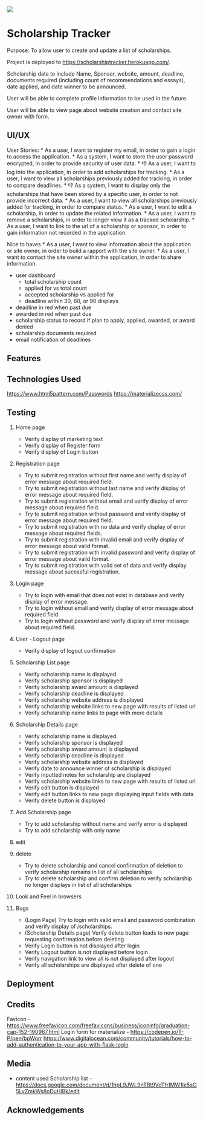 <img src="https://codeinstitute.s3.amazonaws.com/fullstack/ci_logo_small.png" style="margin: 0;">

# Scholarship Tracker

Purpose: To allow user to create and update a list of scholarships.

Project is deployed to https://scholarshiptracker.herokuapp.com/.

Scholarship data to include Name, Sponsor, website, amount, deadline, documents required (including count of recommendations and essays), date applied, and date winner to be announced.

User will be able to complete profile information to be used in the future.

User will be able to view page about website creation and contact site owner with form.

## UI/UX

User Stories:
    * As a user, I want to register my email, in order to gain a login to access the application.
    * As a system, I want to store the user password encrypted, in order to provide security of user data.
    * :thumbsdown: As a user, I want to log into the application, in order to add scholarships for tracking.
    * As a user, I want to view all scholarships previously added for tracking, in order to compare deadlines.
    * :thumbsdown: As a system, I want to display only the scholarships that have been stored by a specific user, in order to not provide incorrect data.
    * As a user, I want to view all scholarships previously added for tracking, in order to compare status.
    * As a user, I want to edit a scholarship, in order to update the related information.
    * As a user, I want to remove a scholarships, in order to longer view it as a tracked scholarship. 
    * As a user, I want to link to the url of a scholarship or sponsor, in order to gain information not recorded in the application.

Nice to haves
    * As a user, I want to view information about the application or site owner, in order to build a rapport with the site owner.
    * As a user, I want to contact the site owner within the application, in order to share information.
- user dashboard
    * total scholarship count
    * applied for vs total count
    * accepted scholarship vs applied for
    * deadline within 30, 60, or 90 displays
- deadline in red when past due
- awarded in red when past due
- scholarship status to record if plan to apply, applied, awarded, or award denied
- scholarship documents required
- email notification of deadlines

## Features

## Technologies Used

https://www.html5pattern.com/Passwords
https://materializecss.com/

## Testing

1. Home page
    * Verify display of marketing text
    * Verify display of Register form
    * Verify display of Login button
1. Registration page
    * Try to submit registration without first name and verify display of error message about required field.
    * Try to submit registration without last name and verify display of error message about required field.
    * Try to submit registration without email and verify display of error message about required field.
    * Try to submit registration without password and verify display of error message about required field.
    * Try to submit registration with no data and verify display of error message about required fields.
    * Try to submit registration with invalid email and verify display of error message about valid format.
    * Try to submit registration with invalid password and verify display of error message about valid format.
    * Try to submit registration with valid set of data and verify display message about sucessful registration.
1. Login page
    * Try to login with email that does not exist in database and verify display of error message.
    * Try to login without email and verify display of error message about required field.
    * Try to login without password and verify display of error message about required field.
1. User - Logout page
    * Verify display of logout confirmation
1. Scholarship List page
    * Verify scholarship name is displayed
    * Verify scholarship sponsor is displayed
    * Verify scholarship award amount is displayed
    * Verify scholarship deadline is displayed
    * Verify scholarship website address is displayed
    * Verify scholarship website links to new page with results of listed url
    * Verify scholarship name links to page with more details
1. Scholarship Details page
    * Verify scholarship name is displayed
    * Verify scholarship sponsor is displayed
    * Verify scholarship award amount is displayed
    * Verify scholarship deadline is displayed
    * Verify scholarship website address is displayed
    * Verify date to announce winner of scholarship is displayed
    * Verify inputted notes for scholarship are displayed
    * Verify scholarship website links to new page with results of listed url
    * Verify edit button is displayed
    * Verify edit button links to new page displaying input fields with data
    * Verify delete button is displayed
1. Add Scholarship page
    * Try to add scholarship without name and verify error is displayed
    * Try to add scholarship with only name
1. edit
1. delete
    * Try to delete scholarship and cancel confirmation of deletion to verify scholarship remains in list of all scholarships
    * Try to delete scholarship and confirm deletion to verify scholarship no longer displays in list of all scholarships

1. Look and Feel in browsers
1. Bugs
    * (Login Page) Try to login with valid email and password combination and verify display of /scholarships.
    * (Scholarship Details page) Verify delete button leads to new page requesting confirmation before deleting
    * Verify Login button is not displayed after login
    * Verify Logout button is not displayed before login
    * Verify navigation link to view all is not displayed after logout
    * Verify all scholarships are displayed after delete of one

## Deployment

## Credits

Favicon - https://www.freefavicon.com/freefavicons/business/iconinfo/graduation-cap-152-190967.html
Login form for materialize - https://codepen.io/T-P/pen/bpWqrr
https://www.digitalocean.com/community/tutorials/how-to-add-authentication-to-your-app-with-flask-login

## Media

- content used 
Scholarship list - https://docs.google.com/document/d/1hpL9JWL9nTBt9VoTfrIMW1Ie5sO5LvZmkWs8oDuHlBk/edit

## Acknowledgements

